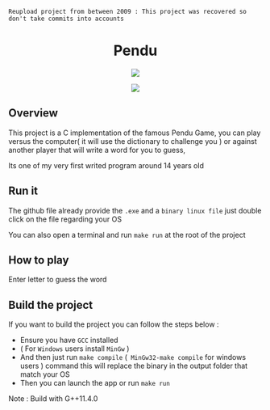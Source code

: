 ``Reupload project from between 2009 : This project was recovered so don't take commits into accounts``

<h1 align="center"> Pendu </h1>
<p align="center">
   <a href="https://fr.wikipedia.org/wiki/C%2B%2B"> 
        <img src="https://img.shields.io/badge/C-%204--2--1?style=for-the-badge&label=language&color=blue">
    </a
  
</p>

<p align="center">
 <img  src="https://i.ibb.co/GMZJpJZ/ezgif-1-f0f14cb91f.gif">
</p>


## Overview
This project is a C implementation of the famous Pendu Game, you can play versus the computer( it will use the dictionary to challenge you ) 
or against another player that will write a word for you to guess,

Its one of my very first writed program around 14 years old

## Run it
The github file already provide the ``.exe`` and a ``binary linux file`` just double click on the file regarding your OS

You can also open a terminal and run ``make run`` at the root of the project

## How to play
Enter letter to guess the word


## Build the project
If you want to build the project you can follow the steps below :

- Ensure you have ``GCC`` installed
- ( For ``Windows`` users install ``MinGw`` )
- And then just run ``make compile`` (`` MinGw32-make compile``  for windows users ) command this will replace the binary in the output folder that match your OS
- Then you can launch the app or run ``make run``  


Note : Build with G++11.4.0
